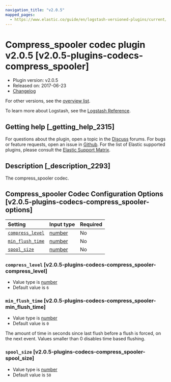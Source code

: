 ```yaml
---
navigation_title: "v2.0.5"
mapped_pages:
  - https://www.elastic.co/guide/en/logstash-versioned-plugins/current/v2.0.5-plugins-codecs-compress_spooler.html
---
```


# Compress_spooler codec plugin v2.0.5 [v2.0.5-plugins-codecs-compress_spooler]

* Plugin version: v2.0.5
* Released on: 2017-06-23
* [Changelog](https://github.com/logstash-plugins/logstash-codec-compress_spooler/blob/v2.0.5/CHANGELOG.md)

For other versions, see the [overview list](codec-compress_spooler-index.md).

To learn more about Logstash, see the [Logstash Reference](https://www.elastic.co/guide/en/logstash/current/index.html).

## Getting help [_getting_help_2315]

For questions about the plugin, open a topic in the [Discuss](http://discuss.elastic.co) forums. For bugs or feature requests, open an issue in [Github](https://github.com/logstash-plugins/logstash-codec-compress_spooler). For the list of Elastic supported plugins, please consult the [Elastic Support Matrix](https://www.elastic.co/support/matrix#matrix_logstash_plugins).

## Description [_description_2293]

The compress\_spooler codec.

## Compress_spooler Codec Configuration Options [v2.0.5-plugins-codecs-compress_spooler-options]

| Setting | Input type | Required |
| :- | :- | :- |
| [`compress_level`](v2-0-5-plugins-codecs-compress_spooler.md#v2.0.5-plugins-codecs-compress_spooler-compress_level) | [number](/lsr/value-types.md#number) | No |
| [`min_flush_time`](v2-0-5-plugins-codecs-compress_spooler.md#v2.0.5-plugins-codecs-compress_spooler-min_flush_time) | [number](/lsr/value-types.md#number) | No |
| [`spool_size`](v2-0-5-plugins-codecs-compress_spooler.md#v2.0.5-plugins-codecs-compress_spooler-spool_size) | [number](/lsr/value-types.md#number) | No |

### `compress_level` [v2.0.5-plugins-codecs-compress_spooler-compress_level]

* Value type is [number](/lsr/value-types.md#number)
* Default value is `6`

### `min_flush_time` [v2.0.5-plugins-codecs-compress_spooler-min_flush_time]

* Value type is [number](/lsr/value-types.md#number)
* Default value is `0`

The amount of time in seconds since last flush before a flush is forced, on the next event. Values smaller than 0 disables time based flushing.

### `spool_size` [v2.0.5-plugins-codecs-compress_spooler-spool_size]

* Value type is [number](/lsr/value-types.md#number)
* Default value is `50`
